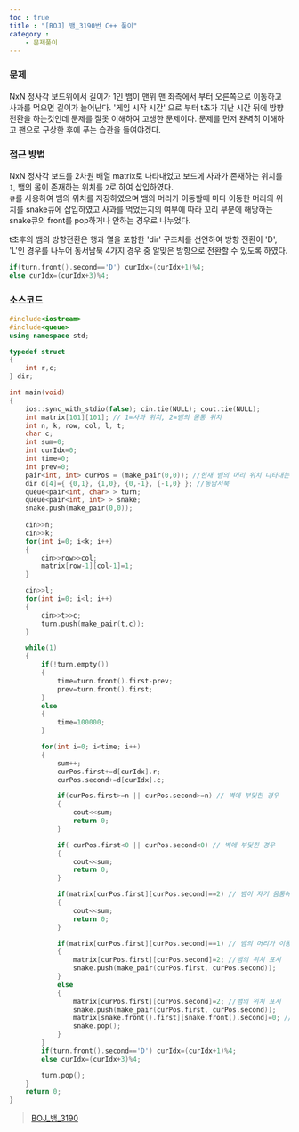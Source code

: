 ```yaml
---
toc : true
title : "[BOJ] 뱀_3190번 C++ 풀이"
category :
    - 문제풀이
---
```

### 문제 
NxN 정사각 보드위에서 길이가 1인 뱀이 맨위 맨 좌측에서 부터 오른쪽으로 이동하고 사과를 먹으면 길이가 늘어난다. '게임 시작 시간' 으로 부터 t초가 지난 시간 뒤에 방향 전환을 하는것인데 문제를 잘못 이해하여 고생한 문제이다. 문제를 먼저 완벽히 이해하고 팬으로 구상한 후에 푸는 습관을 들여야겠다.

### 접근 방법
NxN 정사각 보드를 2차원 배열 matrix로 나타내었고 보드에 사과가 존재하는 위치를 `1`, 뱀의 몸이 존재하는 위치를 `2`로 하여 삽입하였다.<br>
`큐`를 사용하여 뱀의 위치를 저장하였으며 뱀의 머리가 이동할때 마다 이동한 머리의 위치를 snake큐에 삽입하였고 사과를 먹었는지의 여부에 따라 꼬리 부분에 해당하는 snake큐의 front를 pop하거나 안하는 경우로 나누었다.<br>

t초후의 뱀의 방향전환은 행과 열을 포함한 'dir' 구조체를 선언하여 방향 전환이 'D', 'L'인 경우를 나누어 동서남북 4가지 경우 중 알맞은 방향으로 전환할 수 있도록 하였다.
``` cpp
if(turn.front().second=='D') curIdx=(curIdx+1)%4;
else curIdx=(curIdx+3)%4;
```

### 소스코드
``` cpp
#include<iostream>
#include<queue>
using namespace std;

typedef struct
{
    int r,c;
} dir;

int main(void)
{
    ios::sync_with_stdio(false); cin.tie(NULL); cout.tie(NULL);
    int matrix[101][101]; // 1=사과 위치, 2=뱀의 몸통 위치
    int n, k, row, col, l, t;
    char c;
    int sum=0;
    int curIdx=0;
    int time=0;
    int prev=0;
    pair<int, int> curPos = (make_pair(0,0)); //현재 뱀의 머리 위치 나타내는 변수
    dir d[4]={ {0,1}, {1,0}, {0,-1}, {-1,0} }; //동남서북
    queue<pair<int, char> > turn;
    queue<pair<int, int> > snake;
    snake.push(make_pair(0,0));
    
    cin>>n;
    cin>>k;
    for(int i=0; i<k; i++)
    {
        cin>>row>>col;
        matrix[row-1][col-1]=1;
    }

    cin>>l;
    for(int i=0; i<l; i++)
    {
        cin>>t>>c;
        turn.push(make_pair(t,c));
    }

    while(1)
    {
        if(!turn.empty())
        {
            time=turn.front().first-prev;
            prev=turn.front().first;
        }
        else
        {
            time=100000;
        }

        for(int i=0; i<time; i++)
        {
            sum++;
            curPos.first+=d[curIdx].r;
            curPos.second+=d[curIdx].c;

            if(curPos.first>=n || curPos.second>=n) // 벽에 부딫힌 경우
            {
                cout<<sum;
                return 0;
            }

            if( curPos.first<0 || curPos.second<0) // 벽에 부딫힌 경우
            {
                cout<<sum;
                return 0;
            }

            if(matrix[curPos.first][curPos.second]==2) // 뱀이 자기 몸통에 부딫히는 경우
            {
                cout<<sum;
                return 0;
            }

            if(matrix[curPos.first][curPos.second]==1) // 뱀의 머리가 이동한 위치에 사과 있을 경우
            {
                matrix[curPos.first][curPos.second]=2; //뱀의 위치 표시
                snake.push(make_pair(curPos.first, curPos.second));
            }
            else
            {
                matrix[curPos.first][curPos.second]=2; //뱀의 위치 표시
                snake.push(make_pair(curPos.first, curPos.second));
                matrix[snake.front().first][snake.front().second]=0; //꼬리 부분 이동 
                snake.pop();
            }
        }
        if(turn.front().second=='D') curIdx=(curIdx+1)%4;
        else curIdx=(curIdx+3)%4;

        turn.pop();
    }
    return 0;
}
```

> [BOJ_뱀_3190](https://www.acmicpc.net/problem/3190)
